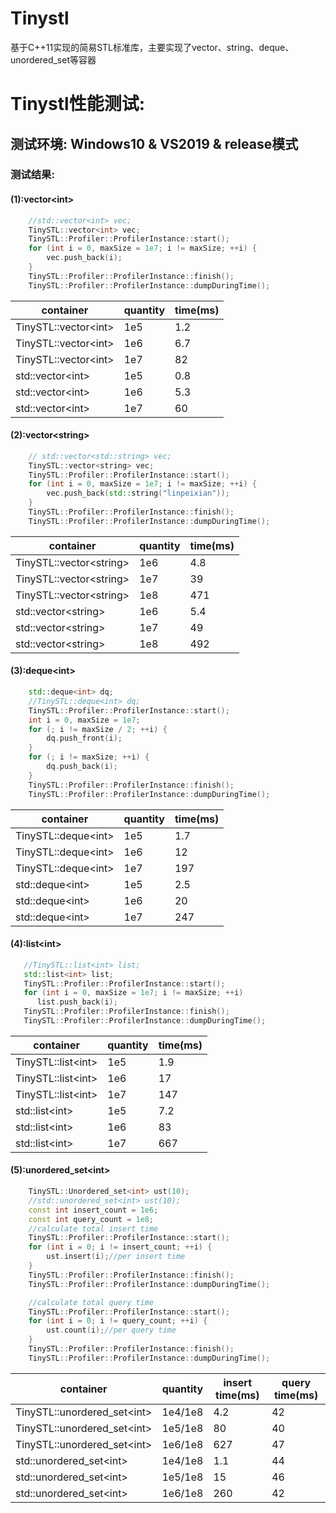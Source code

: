 # Tinystl
   基于C++11实现的简易STL标准库，主要实现了vector、string、deque、unordered_set等容器
# Tinystl性能测试:

## 测试环境: Windows10 & VS2019 & release模式

### 测试结果:

#### (1):vector\<int\>

```C++
    //std::vector<int> vec;
    TinySTL::vector<int> vec;
    TinySTL::Profiler::ProfilerInstance::start();
    for (int i = 0, maxSize = 1e7; i != maxSize; ++i) {
        vec.push_back(i);
    }
    TinySTL::Profiler::ProfilerInstance::finish();
    TinySTL::Profiler::ProfilerInstance::dumpDuringTime();
```

| container | quantity | time(ms) |
|---|---|---|
|TinySTL::vector\<int\>|1e5|1.2|
|TinySTL::vector\<int\>|1e6|6.7|
|TinySTL::vector\<int\>|1e7|82|
|std::vector\<int\>|1e5|0.8|
|std::vector\<int\>|1e6|5.3|
|std::vector\<int\>|1e7|60|

#### (2):vector\<string\>

```C++
    // std::vector<std::string> vec;
    TinySTL::vector<string> vec;
    TinySTL::Profiler::ProfilerInstance::start();
    for (int i = 0, maxSize = 1e7; i != maxSize; ++i) {
        vec.push_back(std::string("linpeixian"));
    }
    TinySTL::Profiler::ProfilerInstance::finish();
    TinySTL::Profiler::ProfilerInstance::dumpDuringTime();
```

| container | quantity | time(ms) |
|---|---|---|
|TinySTL::vector\<string\>|1e6|4.8|
|TinySTL::vector\<string\>|1e7|39|
|TinySTL::vector\<string\>|1e8|471|
|std::vector\<string\>|1e6|5.4|
|std::vector\<string\>|1e7|49|
|std::vector\<string\>|1e8|492|

#### (3):deque\<int\>
```C++
    std::deque<int> dq;
    //TinySTL::deque<int> dq;
    TinySTL::Profiler::ProfilerInstance::start();
    int i = 0, maxSize = 1e7;
    for (; i != maxSize / 2; ++i) {
        dq.push_front(i);
    }
    for (; i != maxSize; ++i) {
        dq.push_back(i);
    }
    TinySTL::Profiler::ProfilerInstance::finish();
    TinySTL::Profiler::ProfilerInstance::dumpDuringTime();
```

| container | quantity | time(ms) |
|---|---|---|
|TinySTL::deque\<int\>|1e5|1.7|
|TinySTL::deque\<int\>|1e6|12|
|TinySTL::deque\<int\>|1e7|197|
|std::deque\<int\>|1e5|2.5|
|std::deque\<int\>|1e6|20|
|std::deque\<int\>|1e7|247|



#### (4):list\<int\>
```C++
   //TinySTL::list<int> list;
   std::list<int> list;
   TinySTL::Profiler::ProfilerInstance::start();
   for (int i = 0, maxSize = 1e7; i != maxSize; ++i)
      list.push_back(i);
   TinySTL::Profiler::ProfilerInstance::finish();
   TinySTL::Profiler::ProfilerInstance::dumpDuringTime();
```
| container | quantity | time(ms) |
|---|---|---|
|TinySTL::list\<int\>|1e5|1.9|
|TinySTL::list\<int\>|1e6|17|
|TinySTL::list\<int\>|1e7|147|
|std::list\<int\>|1e5|7.2|
|std::list\<int\>|1e6|83|
|std::list\<int\>|1e7|667|

#### (5):unordered_set\<int\>
```C++
    TinySTL::Unordered_set<int> ust(10);
    //std::unordered_set<int> ust(10);
    const int insert_count = 1e6;
    const int query_count = 1e8;
    //calculate total insert time
    TinySTL::Profiler::ProfilerInstance::start();
    for (int i = 0; i != insert_count; ++i) {
        ust.insert(i);//per insert time
    }
    TinySTL::Profiler::ProfilerInstance::finish();
    TinySTL::Profiler::ProfilerInstance::dumpDuringTime();

    //calculate total query time
    TinySTL::Profiler::ProfilerInstance::start();
    for (int i = 0; i != query_count; ++i) {
        ust.count(i);//per query time
    }
    TinySTL::Profiler::ProfilerInstance::finish();
    TinySTL::Profiler::ProfilerInstance::dumpDuringTime();
```
| container | quantity | insert time(ms) | query time(ms)|
|---|---|---|---|
|TinySTL::unordered_set\<int\>|1e4/1e8|4.2|42|
|TinySTL::unordered_set\<int\>|1e5/1e8|80|40|
|TinySTL::unordered_set\<int\>|1e6/1e8|627|47|
|std::unordered_set\<int\>|1e4/1e8|1.1|44|
|std::unordered_set\<int\>|1e5/1e8|15|46|
|std::unordered_set\<int\>|1e6/1e8|260|42|
